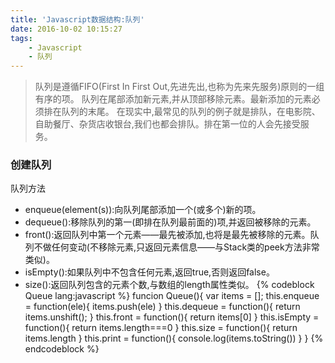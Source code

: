 ```yaml
---
title: 'Javascript数据结构:队列'
date: 2016-10-02 10:15:27
tags:
    - Javascript
    - 队列
---
```

>  队列是遵循FIFO(First In First Out,先进先出,也称为先来先服务)原则的一组有序的项。 队列在尾部添加新元素,并从顶部移除元素。最新添加的元素必须排在队列的末尾。
在现实中,最常见的队列的例子就是排队，在电影院、自助餐厅、杂货店收银台,我们也都会排队。排在第一位的人会先接受服务。

### 创建队列
队列方法
- enqueue(element(s)):向队列尾部添加一个(或多个)新的项。
- dequeue():移除队列的第一(即排在队列最前面的)项,并返回被移除的元素。 
- front():返回队列中第一个元素——最先被添加,也将是最先被移除的元素。队列不做任何变动(不移除元素,只返回元素信息——与Stack类的peek方法非常类似)。 
-  isEmpty():如果队列中不包含任何元素,返回true,否则返回false。 
- size():返回队列包含的元素个数,与数组的length属性类似。
{% codeblock Queue lang:javascript %}
	funcion Queue(){
		var items = [];
		this.enqueue = function(ele){
			items.push(ele)
		}
		this.dequeue = function(){
			return items.unshift();
		}
		this.front = function(){
			return items[0]
		}
		this.isEmpty = function(){
			return items.length===0
		}
		this.size = function(){
			return items.length
		}
		this.print = function(){
			console.log(items.toString())
		}
	}
{% endcodeblock %}